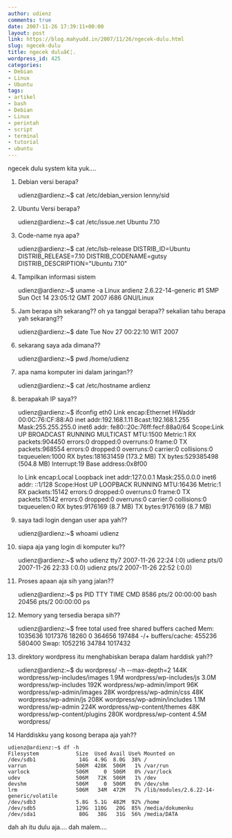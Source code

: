 ```yaml
---
author: udienz
comments: true
date: 2007-11-26 17:39:11+00:00
layout: post
link: https://blog.mahyudd.in/2007/11/26/ngecek-dulu.html
slug: ngecek-dulu
title: ngecek duluâ€¦.
wordpress_id: 425
categories:
- Debian
- Linux
- Ubuntu
tags:
- artikel
- bash
- Debian
- Linux
- perintah
- script
- terminal
- tutorial
- ubuntu
---
```


ngecek dulu system kita yuk....

1. Debian versi berapa?

    
    udienz@ardienz:~$ cat /etc/debian_version
    lenny/sid


2. Ubuntu Versi berapa?

    
    udienz@ardienz:~$ cat /etc/issue.net
    Ubuntu 7.10


3. Code-name nya apa?

    
    udienz@ardienz:~$ cat /etc/lsb-release
    DISTRIB_ID=Ubuntu
    DISTRIB_RELEASE=7.10
    DISTRIB_CODENAME=gutsy
    DISTRIB_DESCRIPTION="Ubuntu 7.10"


4. Tampilkan informasi sistem

    
     udienz@ardienz:~$ uname -a
    Linux ardienz 2.6.22-14-generic #1 SMP Sun Oct 14 23:05:12 GMT 2007 i686 GNU/Linux


5. Jam berapa sih sekarang?? oh ya tanggal berapa?? sekalian tahu berapa yah sekarang??

    
    udienz@ardienz:~$ date
    Tue Nov 27 00:22:10 WIT 2007


6. sekarang saya ada dimana??

    
    udienz@ardienz:~$ pwd
    /home/udienz


7. apa nama komputer ini dalam jaringan??

    
    udienz@ardienz:~$ cat /etc/hostname
    ardienz


8. berapakah IP  saya??

    
    udienz@ardienz:~$ ifconfig
    eth0      Link encap:Ethernet  HWaddr 00:0C:76:CF:88:A0
              inet addr:192.168.1.11  Bcast:192.168.1.255  Mask:255.255.255.0
              inet6 addr: fe80::20c:76ff:fecf:88a0/64 Scope:Link
              UP BROADCAST RUNNING MULTICAST  MTU:1500  Metric:1
              RX packets:904450 errors:0 dropped:0 overruns:0 frame:0
              TX packets:968554 errors:0 dropped:0 overruns:0 carrier:0
              collisions:0 txqueuelen:1000
              RX bytes:181631459 (173.2 MB)  TX bytes:529385498 (504.8 MB)
              Interrupt:19 Base address:0x8f00
    
    lo        Link encap:Local Loopback
              inet addr:127.0.0.1  Mask:255.0.0.0
              inet6 addr: ::1/128 Scope:Host
              UP LOOPBACK RUNNING  MTU:16436  Metric:1
              RX packets:15142 errors:0 dropped:0 overruns:0 frame:0
              TX packets:15142 errors:0 dropped:0 overruns:0 carrier:0
              collisions:0 txqueuelen:0
              RX bytes:9176169 (8.7 MB)  TX bytes:9176169 (8.7 MB)


9. saya tadi login dengan user apa yah??

    
    udienz@ardienz:~$ whoami
    udienz


10. siapa aja yang login di komputer ku??

    
    udienz@ardienz:~$ who
    udienz   tty7         2007-11-26 22:24 (:0)
    udienz   pts/0        2007-11-26 22:33 (:0.0)
    udienz   pts/2        2007-11-26 22:52 (:0.0)


11. Proses apaan aja sih yang jalan??

    
    udienz@ardienz:~$ ps
      PID TTY          TIME CMD
     8586 pts/2    00:00:00 bash
    20456 pts/2    00:00:00 ps


12. Memory yang tersedia berapa sih??

    
    udienz@ardienz:~$ free
                 total       used       free     shared    buffers     cached
    Mem:       1035636    1017376      18260          0     364656     197484
    -/+ buffers/cache:     455236     580400
    Swap:      1052216      34784    1017432


13. direktory wordpress itu menghabiskan berapa dalam harddisk yah??

    
    udienz@ardienz:~$ du wordpress/ -h --max-depth=2
    144K    wordpress/wp-includes/images
    1.9M    wordpress/wp-includes/js
    3.0M    wordpress/wp-includes
    192K    wordpress/wp-admin/import
    96K     wordpress/wp-admin/images
    28K     wordpress/wp-admin/css
    48K     wordpress/wp-admin/js
    208K    wordpress/wp-admin/includes
    1.1M    wordpress/wp-admin
    224K    wordpress/wp-content/themes
    48K     wordpress/wp-content/plugins
    280K    wordpress/wp-content
    4.5M    wordpress/


14 Harddiskku yang kosong berapa aja yah??

    
    udienz@ardienz:~$ df -h
    Filesystem            Size  Used Avail Use% Mounted on
    /dev/sdb1              14G  4.9G  8.0G  38% /
    varrun                506M  428K  506M   1% /var/run
    varlock               506M     0  506M   0% /var/lock
    udev                  506M   72K  506M   1% /dev
    devshm                506M     0  506M   0% /dev/shm
    lrm                   506M   34M  472M   7% /lib/modules/2.6.22-14-generic/volatile
    /dev/sdb3             5.8G  5.1G  482M  92% /home
    /dev/sdb5             129G  110G   20G  85% /media/dokumenku
    /dev/sda1              80G   38G   31G  56% /media/DATA





dah ah itu dulu aja.... dah malem....
